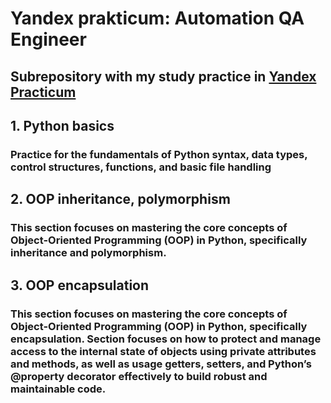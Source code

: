 # Yandex prakticum: Automation QA Engineer

## Subrepository with my study practice in [Yandex Practicum](https://practicum.yandex.ru/qa-automation-engineer-python)

## 1. Python basics
###  Practice for the fundamentals of Python syntax, data types, control structures, functions, and basic file handling

## 2. OOP inheritance, polymorphism
### This section focuses on mastering the core concepts of Object-Oriented Programming (OOP) in Python, specifically inheritance and polymorphism. 

## 3. OOP encapsulation
### This section focuses on mastering the core concepts of Object-Oriented Programming (OOP) in Python, specifically encapsulation. Section focuses on how to protect and manage access to the internal state of objects using private attributes and methods, as well as  usage getters, setters, and Python’s @property decorator effectively to build robust and maintainable code.
